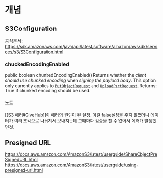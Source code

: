 # 개념
## S3Configuration
공식문서 : https://sdk.amazonaws.com/java/api/latest/software/amazon/awssdk/services/s3/S3Configuration.html
### chuckedEncodingEnabled
public boolean chunkedEncodingEnabled()
Returns whether the *client should use chunked encoding* when *signing the payload body*.
This option only currently applies to [`PutObjectRequest`](https://sdk.amazonaws.com/java/api/latest/software/amazon/awssdk/services/s3/model/PutObjectRequest.html "class in software.amazon.awssdk.services.s3.model") and [`UploadPartRequest`](https://sdk.amazonaws.com/java/api/latest/software/amazon/awssdk/services/s3/model/UploadPartRequest.html "class in software.amazon.awssdk.services.s3.model").
Returns:
True if chunked encoding should be used.
#### 노트
[[S3 에러#GiveHub]]이 에러의 원인이 된 설정.
이걸 false설정을 주지 않았더니 데이터가 여러 조각으로 나눠져서 보내지는데 그때마다 검증을 할 수 없어서 에러가 발생했던것.

## Presigned URL
https://docs.aws.amazon.com/AmazonS3/latest/userguide/ShareObjectPreSignedURL.html
https://docs.aws.amazon.com/AmazonS3/latest/userguide/using-presigned-url.html

